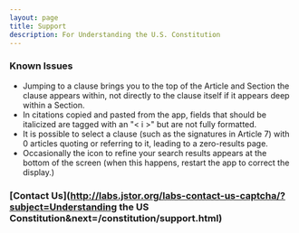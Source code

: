 ```yaml
---
layout: page
title: Support
description: For Understanding the U.S. Constitution
---
```


### Known Issues

* Jumping to a clause brings you to the top of the Article and Section the clause appears within, not directly to the clause itself if it appears deep within a Section.
* In citations copied and pasted from the app, fields that should be italicized are tagged with an "< i >" but are not fully formatted. 
* It is possible to select a clause (such as the signatures in Article 7) with 0 articles quoting or referring to it, leading to a zero-results page.
* Occasionally the icon to refine your search results appears at the bottom of the screen (when this happens, restart the app to correct the display.)

### [Contact Us](http://labs.jstor.org/labs-contact-us-captcha/?subject=Understanding the US Constitution&next=/constitution/support.html)
